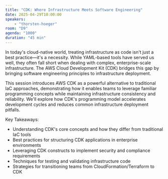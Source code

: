 ```yaml
---
title: "CDK: Where Infrastructure Meets Software Engineering"
date: 2025-04-29T10:00:00
speakers:
    - "thorsten-hoeger"
room: "D9"
agenda: "1000"
duration: "45 min"
---
```


In today's cloud-native world, treating infrastructure as code isn't just a best practice—it's a necessity. While YAML-based tools have served us well, they often fall short when dealing with complex, enterprise-scale infrastructure. The AWS Cloud Development Kit (CDK) bridges this gap by bringing software engineering principles to infrastructure deployment.

This session introduces AWS CDK as a powerful alternative to traditional IaC approaches, demonstrating how it enables teams to leverage familiar programming concepts while maintaining infrastructure consistency and reliability. We'll explore how CDK's programming model accelerates development cycles and reduces common infrastructure deployment pitfalls.

Key Takeaways:

* Understanding CDK's core concepts and how they differ from traditional IaC tools
* Best practices for structuring CDK applications in enterprise environments
* Leveraging CDK constructs to implement security and compliance requirements
* Techniques for testing and validating infrastructure code
* Strategies for transitioning teams from CloudFormation/Terraform to CDK
